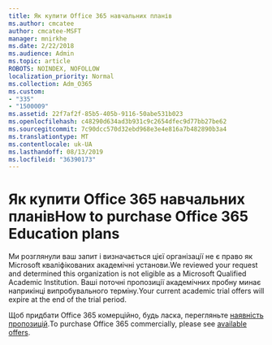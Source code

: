 ```yaml
---
title: Як купити Office 365 навчальних планів
ms.author: cmcatee
author: cmcatee-MSFT
manager: mnirkhe
ms.date: 2/22/2018
ms.audience: Admin
ms.topic: article
ROBOTS: NOINDEX, NOFOLLOW
localization_priority: Normal
ms.collection: Adm_O365
ms.custom:
- "335"
- "1500009"
ms.assetid: 22f7af2f-85b5-405b-9116-50abe531b023
ms.openlocfilehash: c48290d634ad3b931c9c2654dfec9d77bb27be62
ms.sourcegitcommit: 7c90dcc570d32ebd968e3e4e816a7b482890b3a4
ms.translationtype: MT
ms.contentlocale: uk-UA
ms.lasthandoff: 08/13/2019
ms.locfileid: "36390173"
---
```

# <a name="how-to-purchase-office-365-education-plans"></a><span data-ttu-id="ec2c2-102">Як купити Office 365 навчальних планів</span><span class="sxs-lookup"><span data-stu-id="ec2c2-102">How to purchase Office 365 Education plans</span></span>

<span data-ttu-id="ec2c2-103">Ми розглянули ваш запит і визначається цієї організації не є право як Microsoft кваліфікованих академічні установи.</span><span class="sxs-lookup"><span data-stu-id="ec2c2-103">We reviewed your request and determined this organization is not eligible as a Microsoft Qualified Academic Institution.</span></span> <span data-ttu-id="ec2c2-104">Ваші поточні пропозиції академічних пробну минає наприкінці випробувального терміну.</span><span class="sxs-lookup"><span data-stu-id="ec2c2-104">Your current academic trial offers will expire at the end of the trial period.</span></span>
  
<span data-ttu-id="ec2c2-105">Щоб придбати Office 365 комерційно, будь ласка, перегляньте [наявність пропозицій](https://go.microsoft.com/fwlink/p/?linkid=868433).</span><span class="sxs-lookup"><span data-stu-id="ec2c2-105">To purchase Office 365 commercially, please see [available offers](https://go.microsoft.com/fwlink/p/?linkid=868433).</span></span>  